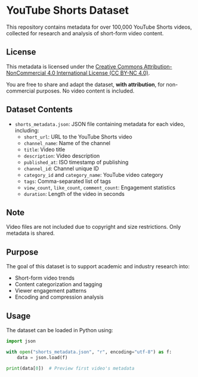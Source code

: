 # YouTube Shorts Dataset

This repository contains metadata for over 100,000 YouTube Shorts videos, collected for research and analysis of short-form video content.

## License

This metadata is licensed under the [Creative Commons Attribution-NonCommercial 4.0 International License (CC BY-NC 4.0)](https://creativecommons.org/licenses/by-nc/4.0/).

You are free to share and adapt the dataset, **with attribution**, for non-commercial purposes. No video content is included.


## Dataset Contents

- `shorts_metadata.json`: JSON file containing metadata for each video, including:
  - `short_url`: URL to the YouTube Shorts video
  - `channel_name`: Name of the channel
  - `title`: Video title
  - `description`: Video description
  - `published_at`: ISO timestamp of publishing
  - `channel_id`: Channel unique ID
  - `category_id` and `category_name`: YouTube video category
  - `tags`: Comma-separated list of tags
  - `view_count`, `like_count`, `comment_count`: Engagement statistics
  - `duration`: Length of the video in seconds

## Note
Video files are not included due to copyright and size restrictions. Only metadata is shared.

## Purpose

The goal of this dataset is to support academic and industry research into:
- Short-form video trends
- Content categorization and tagging
- Viewer engagement patterns
- Encoding and compression analysis

## Usage

The dataset can be loaded in Python using:

```python
import json

with open("shorts_metadata.json", "r", encoding="utf-8") as f:
    data = json.load(f)

print(data[0])  # Preview first video's metadata


